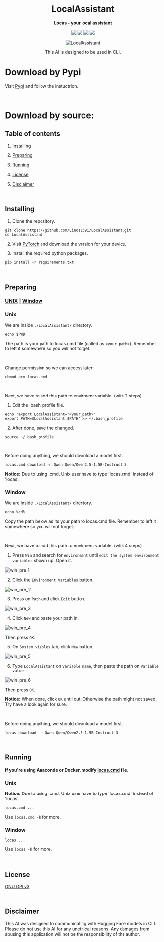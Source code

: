 <div align="center">

# LocalAssistant

**Locas - your local assistant**

[![][latest-release-shield]][latest-release-url]
[![][latest-commit-shield]][latest-commit-url]
[![][pypi-shield]][pypi-url]
[![][python-shield]][python-url]

[latest-release-shield]: https://badgen.net/github/release/Linos1391/LocalAssistant/development?icon=github
[latest-release-url]: https://github.com/invoke-ai/InvokeAI/releases/latest
[latest-commit-shield]: https://badgen.net/github/last-commit/Linos1391/LocalAssistant/main?icon=github
[latest-commit-url]: https://github.com/Linos1391/LocalAssistant/commits/main
[pypi-shield]: https://img.shields.io/badge/pypi-LocalAssistant-blue
[pypi-url]: https://pypi.org/project/LocalAssistant/
[python-shield]: https://img.shields.io/badge/python-3.10+-yellow
[python-url]: https://www.python.org/downloads/

![LocalAssistant](asset/LocalAssistant.png)

This AI is designed to be used in CLI.

</div>

# Download by Pypi

Visit [Pypi](https://pypi.org/project/LocalAssistant) and follow the instuctrion.

<br>

# Download by source:

## Table of contents

1. [Installing](#installing)

2. [Preparing](#preparing)

3. [Running](#running)

4. [License](#license)

5. [Disclaimer](#disclaimer)

<br>

## Installing

1. Clone the repository.

```
git clone https://github.com/Linos1391/LocalAssistant.git
cd LocalAssistant
```

2. Visit [PyTorch](https://pytorch.org/) and download the version for your device.

3. Install the required python packages.

```
pip install -r requirements.txt
```

<br>

## Preparing 

### [UNIX](#unix) | [Window](#window)

### Unix

We are inside `./LocalAssistant/` directory.

```
echo $PWD
```

The path is your path to locas.cmd file (called as `<your_path>`). Remember to left it somewhere so you will not forget.

<br>

Change permission so we can access later:

```
chmod a+x locas.cmd
```

<br>

Next, we have to add this path to envirment variable. (with 2 steps)

1. Edit the .bash_profile file.

```
echo 'export LocalAssistant="<your_path>"
export PATH=$LocalAssistant:$PATH' >> ~/.bash_profile
```

2. After done, save the changed.

```
source ~/.bash_profile
```

<br>

Before doing anything, we should download a model first.

```
locas.cmd download -n Qwen Qwen/Qwen2.5-1.5B-Instruct 3
```

**Notice:** Due to using .cmd, Unix user have to type 'locas.cmd' instead of 'locas'.

### Window

We are inside `./LocalAssistant/` directory.

```
echo %cd%
```

Copy the path below as its your path to locas.cmd file. Remember to left it somewhere so you will not forget.

<br>

Next, we have to add this path to envirment variable. (with 4 steps)

1. Press `Win` and search for `environment` until `edit the system environment variables` shown up. Open it.

![win_pre_1](asset/win_pre_1.png)

2. Click the `Environment Variables` button.

![win_pre_2](asset/win_pre_2.png)

3. Press on `Path` and click `Edit` button. 

![win_pre_3](asset/win_pre_3.png)

4. Click `New` and paste your path in.

![win_pre_4](asset/win_pre_4.png)

Then press `OK`.

5. On `System viables` tab, click `New` button.

![win_pre_5](asset/win_pre_5.png)

6. Type `LocalAssistant` on `Variable name`, then paste the path on `Variable value`

![win_pre_6](asset/win_pre_6.png)

Then press `OK`.

**Notice:** When done, click `OK` until out. Otherwise the path might not saved. Try have a look again for sure.

<br>

Before doing anything, we should download a model first.

```
locas download -n Qwen Qwen/Qwen2.5-1.5B-Instruct 3
```

<br>

## Running

#### If you're using Anaconde or Docker, modify [locas.cmd](locas.cmd) file.

### Unix

**Notice:** Due to using .cmd, Unix user have to type 'locas.cmd' instead of 'locas'.

```
locas.cmd ...
```

Use `locas.cmd -h` for more.

### Window

```
locas ...
```

Use `locas -h` for more.

<br>

## License

[GNU GPLv3](LICENSE)

<br>

## Disclaimer

This AI was designed to communicating with Hugging Face models in CLI. Please do not use this AI for any unethical reasons. Any damages from abusing this application will not be the responsibility of the author.
